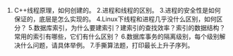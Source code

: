 
1. C++线程原理，如何创建的。
2.进程和线程的区别。
3.进程的安全性是如何保证的，底层是怎么实现的。
4.Linux下线程和进程几乎没什么区别，如何区分？
5.数据库索引，为什么要建索引？建索引的查找效率？索引的数据结构？常用的索引有哪些，它们有什么区别？
6.数据库事务的隔离级别，每个级别解决什么问题，请具体举例。
7.手撕算法题，打印最长上升子序列。